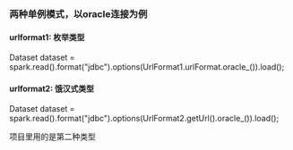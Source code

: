 ### 两种单例模式，以oracle连接为例
 
#### urlformat1: 枚举类型
Dataset<Row> dataset = spark.read().format("jdbc").options(UrlFormat1.urlFormat.oracle_()).load();

#### urlformat2: 饿汉式类型
Dataset<Row> dataset = spark.read().format("jdbc").options(UrlFormat2.getUrl().oracle_()).load();

项目里用的是第二种类型